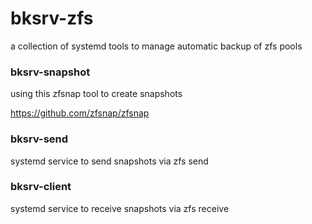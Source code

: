 # bksrv-zfs

a collection of systemd tools to manage automatic backup of zfs pools

### bksrv-snapshot

using this zfsnap tool to create snapshots

https://github.com/zfsnap/zfsnap

### bksrv-send

systemd service to send snapshots via zfs send

### bksrv-client

systemd service to receive snapshots via zfs receive

